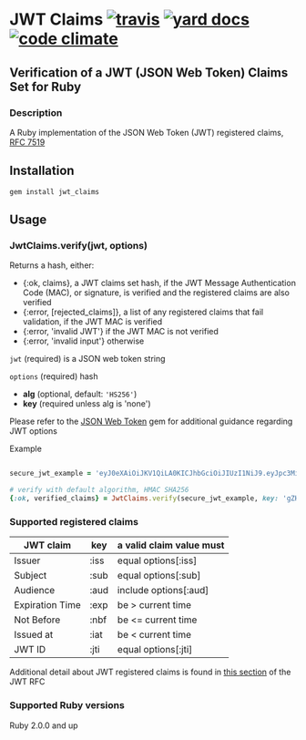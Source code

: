 # JWT Claims [![travis][ci_img]][travis] [![yard docs][yd_img]][yard_docs] [![code climate][cc_img]][code_climate]

## Verification of a JWT (JSON Web Token) Claims Set for Ruby

### Description

A Ruby implementation of the JSON Web Token (JWT) registered claims, [RFC 7519][rfc7519]

## Installation
    gem install jwt_claims

## Usage

### JwtClaims.verify(jwt, options)

Returns a hash, either:
* \{:ok, claims\}, a JWT claims set hash, if the JWT Message Authentication Code (MAC), or signature, is verified and the registered claims are also verified
* \{:error, [rejected_claims]\}, a list of any registered claims that fail validation, if the JWT MAC is verified
* \{:error, 'invalid JWT'\} if the JWT MAC is not verified
* \{:error, 'invalid input'\} otherwise

`jwt` (required) is a JSON web token string

`options` (required) hash

* **alg** (optional, default: `'HS256'`)
* **key** (required unless alg is 'none')

Please refer to the [JSON Web Token][json_web_token] gem for additional guidance regarding JWT options

Example

```ruby

secure_jwt_example = 'eyJ0eXAiOiJKV1QiLA0KICJhbGciOiJIUzI1NiJ9.eyJpc3MiOiJqb2UiLA0KICJleHAiOjEzMDA4MTkzODAsDQogImh0dHA6Ly9leGFt.cGxlLmNvbS9pc19yb290Ijp0cnVlfQ.dBjftJeZ4CVP-mB92K27uhbUJU1p1r_wW1gFWFOEjXk'

# verify with default algorithm, HMAC SHA256
{:ok, verified_claims} = JwtClaims.verify(secure_jwt_example, key: 'gZH75aKtMN3Yj0iPS4hcgUuTwjAzZr9C')

```

### Supported registered claims

JWT claim | key | a valid claim value must
---|---|---
Issuer | :iss | equal options[:iss] 
Subject | :sub |  equal options[:sub]
Audience | :aud |  include options[:aud]
Expiration Time | :exp | be > current time
Not Before | :nbf | be <= current time
Issued at | :iat | be < current time
JWT ID | :jti | equal options[:jti]

Additional detail about JWT registered claims is found in [this section][registered_claim_names] of the JWT RFC

### Supported Ruby versions
Ruby 2.0.0 and up

[rfc7519]: http://tools.ietf.org/html/rfc7519
[json_web_token]: https://github.com/garyf/json_web_token
[registered_claim_names]: http://tools.ietf.org/html/rfc7519#section-4.1

[travis]: https://travis-ci.org/garyf/jwt_claims
[ci_img]: https://travis-ci.org/garyf/jwt_claims.svg?branch=master
[yard_docs]: http://www.rubydoc.info/github/garyf/jwt_claims
[yd_img]: http://img.shields.io/badge/yard-docs-blue.svg
[code_climate]: https://codeclimate.com/github/garyf/jwt_claims
[cc_img]: https://codeclimate.com/github/garyf/jwt_claims/badges/gpa.svg
